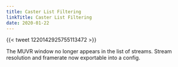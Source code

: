 ```yaml
---
title: Caster List Filtering
linkTitle: Caster List Filtering
date: 2020-01-22
---
```


{{< tweet 1220142925755113472 >}}

The MUVR window no longer appears in the list of streams. Stream resolution and framerate now exportable into a config.
